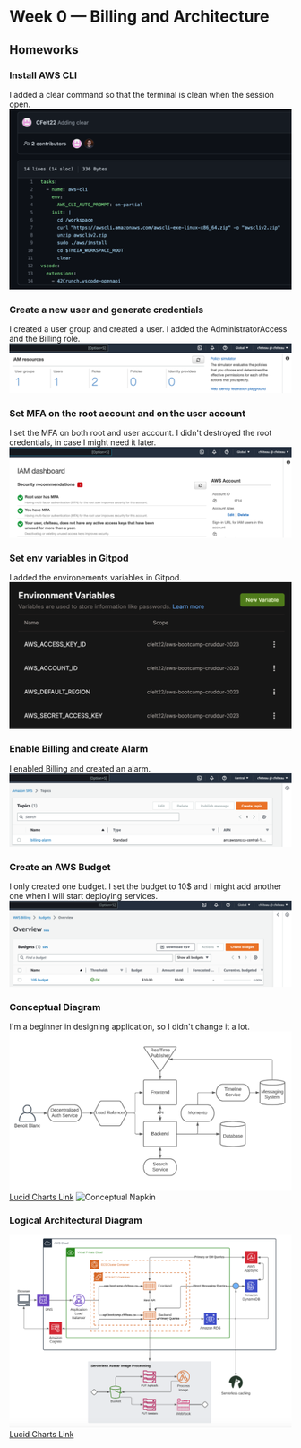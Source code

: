 # Week 0 — Billing and Architecture

## Homeworks

### Install AWS CLI
I added a clear command so that the terminal is clean when the session open.
![CLI](/journal/assets/CLI.png "CLI")
### Create a new user and generate credentials
I created a user group and created a user. I added the AdministratorAccess and the Billing role.
![IAM](/journal/assets/IAM-User.png "User and Credentials")
### Set MFA on the root account and on the user account
I set the MFA on both root and user account. I didn't destroyed the root credentials, in case I might need it later.
![MFA](/journal/assets/MFA.png "MFA")
### Set env variables in Gitpod
I added the environements variables in Gitpod.
![Gitpod](/journal/assets/Gitpod-variables.png "Gitpod variables")
### Enable Billing and create Alarm
I enabled Billing and created an alarm.
![Billing Alarm](/journal/assets/Billing-alarm.png "Billing Alarm")
### Create an AWS Budget
I only created one budget. I set the budget to 10$ and I might add another one when I will start deploying services.
![Budget](/journal/assets/Budget.png "Budget")
### Conceptual Diagram
I'm a beginner in designing application, so I didn't change it a lot.
![Conceptual Diagram](/journal/assets/Conceptual-Diagram.png "Conceptual Diagram")
[Lucid Charts Link](https://lucid.app/lucidchart/b23f9fa3-1524-439e-8ad0-af8ec11cf608/edit?viewport_loc=-906%2C-613%2C1579%2C868%2C0_0&invitationId=inv_ad9c76d4-a7a9-452b-9e14-44f65e7dca6b)
![Conceptual Napkin](/journal/assets/Napkin.png "Conceptual Napkin")
### Logical Architectural Diagram
![Logical Architectural Diagram](/journal/assets/Logical-Architectural-Diagram.png "Logical Architectural Diagram")
[Lucid Charts Link](https://lucid.app/lucidchart/4c277532-60db-4d9c-816c-1207dd46fac3/edit?viewport_loc=-134%2C119%2C2368%2C1302%2C0_0&invitationId=inv_a3faadfd-3caf-4e6b-babf-78a60e6c03f8)
